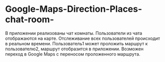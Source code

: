 # Google-Maps-Direction-Places-chat-room-
В приложении реализованы чат комнаты. Пользователи из чата отображаются на карте.
Отслеживание всех пользователей происходит в реальном времени.
Пользователь1 может проложить маршрут к пользователю2, маршрут отобразится в приложении.
Возможен переход в Google Maps с переносом проложенного маршрута.
